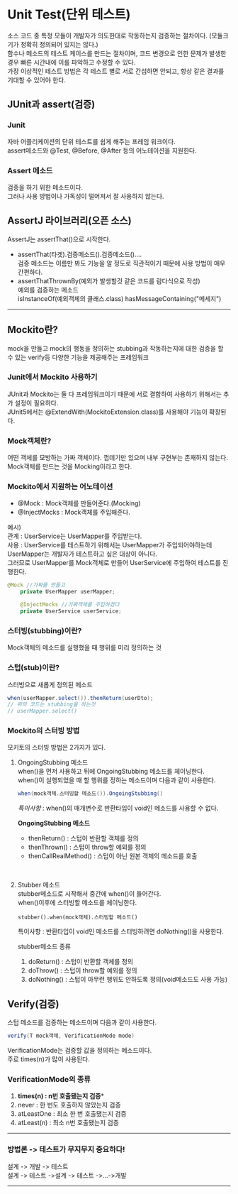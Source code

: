 # Unit Test(단위 테스트)
소스 코드 중 특정 모듈이 개발자가 의도한대로 작동하는지 검증하는 절차이다. (모듈크기가 정확히 정의되어 있지는 않다.)      
함수나 메소드의 테스트 케이스를 만드는 절차이며, 코드 변경으로 인한 문제가 발생한 경우 빠른 시간내에 이를 파악하고 수정할 수 있다.   
가장 이상적인 테스트 방법은 각 테스트 별로 서로 간섭하면 안되고, 항상 같은 결과를 기대할 수 있어야 한다.

## JUnit과 assert(검증)

### **Junit**
자바 어플리케이션의 단위 테스트를 쉽게 해주는 프레임 워크이다.   
assert메소드와 @Test, @Before, @After 등의 어노테이션을 지원한다.

### Assert 메소드
검증을 하기 위한 메소드이다.   
그러나 사용 방법이나 가독성이 떨어져서 잘 사용하지 않는다.

## **AssertJ 라이브러리(오픈 소스)**
AssertJ는 assertThat()으로 시작한다.
- assertThat(타겟).검증메소드().검증메소드()....   
검증 메소드는 이름만 봐도 기능을 알 정도로 직관적이기 때문에 사용 방법이 매우 간편하다.
- assertThatThrownBy(예외가 발생할것 같은 코드를 람다식으로 작성)   
 예외를 검증하는 메소드   
 isInstanceOf(예외객체의 클래스.class)
 hasMessageContaining("메세지")

---
## Mockito란?
mock을 만들고 mock의 행동을 정의하는 stubbing과 작동하는지에 대한 검증을 할 수 있는 verify등 다양한 기능을 제공해주는 프레임워크

### Junit에서 Mockito 사용하기
JUnit과 Mockito는 둘 다 프레임워크이기 때문에 서로 결합하여 사용하기 위해서는 추가 설정이 필요하다.   
JUnit5에서는 @ExtendWith(MockitoExtension.class)를 사용해야 기능이 확장된다.

### Mock객체란?
어떤 객체를 모방하는 가짜 객체이다. 껍데기만 있으며 내부 구현부는 존재하지 않는다.   
Mock객체를 만드는 것을 Mocking이라고 한다.

### Mockito에서 지원하는 어노테이션
- @Mock : Mock객체를 만들어준다.(Mocking)
- @InjectMocks : Mock객체를 주입해준다.

예시)   
관계 : UserService는 UserMapper를 주입받는다.   
사용 : UserService를 테스트하기 위해서는 UserMapper가 주입되어야하는데 UserMapper는 개발자가 테스트하고 싶은 대상이 아니다.   
그러므로 UserMapper를 Mock객체로 만들어 UserService에 주입하여 테스트를 진행한다. 
```java
@Mock //가짜를 만들고
    private UserMapper userMapper;

    @InjectMocks //가짜객체를 주입하겠다
    private UserService userService;
```

### 스터빙(stubbing)이란?
Mock객체의 메소드를 실행했을 때 행위를 미리 정의하는 것

### 스텁(stub)이란?
스터빙으로 새롭게 정의된 메소드

```java
when(userMapper.select()).thenReturn(userDto);
// 위의 코드는 stubbing을 하는것
// userMapper.select()
```

###  Mockito의 스터빙 방법
모키토의 스터빙 방법은 2가지가 있다.

1. OngoingStubbing 메소드   
 when()을 먼저 사용하고 뒤에 OngoingStubbing 메소드를 체이닝한다.   
 when()이 실행되었을 때 할 행위를 정하는 메소드이며 다음과 같이 사용한다.

    ```java
    when(mock객체.스터빙할 메소드()).OngoingStubbing()
    ```
    *특이사항* : when()의 매개변수로 반환타입이 void인 메소드를 사용할 수 없다.

     **OngoingStubbing 메소드**
    - thenReturn() : 스텁이 반환할 객체를 정의
    - thenThrown() : 스텁이 throw할 예외를 정의
    - thenCallRealMethod() : 스텁이 아닌 
    원본 객체의 메소드를 호출
    
<br>
    
2. Stubber 메소드   
  stubber메소드로 시작해서 중간에 when()이 들어간다.   
  when()이후에 스터빙할 메소드를 체이닝한다.   

      `stubber().when(mock객체).스터빙할 메소드()`

    특이사항 : 반환타입이 void인 메소드를 스터빙하려면 doNothing()을 사용한다.

    stubber메소드 종류   
    1. doReturn() : 스텁이 반환할 객체를 정의
    2. doThrow() : 스텁이 throw할 예외를 정의
    3. doNothing() : 스텁이 아무런 행위도 안하도록 정의(void메소드도 사용 가능)

## Verify(검증)
스텁 메소드를 검증하는 메소드이며 다음과 같이 사용한다.   
```java
verify(T mock객체, VerificationMode mode)   
``` 
VerificationMode는 검증할 값을 정의하는 메소드이다.    
주로 times(n)가 많이 사용된다.   

### VerificationMode의 종류
1. **times(n) : n번 호출됐는지 검증**\* 
2. never : 한 번도 호출하지 않았는지 검증
3. atLeastOne : 최소 한 번 호출됐는지 검증
4. atLeast(n) : 최소 n번 호출됐는지 검증

---
### 방법론 -> 테스트가 무지무지 중요하다!
설계 -> 개발 -> 테스트    
설계 ->  테스트 ->설계 ->  테스트 ->...->개발

---




